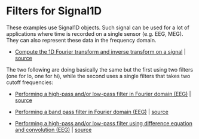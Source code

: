 # Filters for Signal1D
These examples use Signal1D objects. Such signal can be used for a lot of applications where time is recorded on a single sensor (e.g. EEG, MEG). They can also represent these data in the frequency domain.

- [Compute the 1D Fourier transform and inverse transform on a signal](https://github.com/Pixpipe/pixpipejs/tree/master/examples/fftSignal1D.html) | [source](https://github.com/Pixpipe/pixpipejs/tree/master/examples/fftSignal1D.html)

The two following are doing basically the same but the first using two filters (one for lo, one for hi), while the second uses a single filters that takes two cutoff frequencies:
- [Performing a high-pass and/or low-pass filter in Fourier domain (EEG)](https://github.com/Pixpipe/pixpipejs/tree/master/examples/fftHiLoPassSignal1D.html) | [source](https://github.com/Pixpipe/pixpipejs/tree/master/examples/fftHiLoPassSignal1D.html)
- [Performing a band pass filter in Fourier domain (EEG)](https://github.com/Pixpipe/pixpipejs/tree/master/examples/fftBandPassSignal1D.html) | [source](https://github.com/Pixpipe/pixpipejs/tree/master/examples/fftBandPassSignal1D.html)


- [Performing a high-pass and/or low-pass filter using difference equation and convolution (EEG)](https://github.com/Pixpipe/pixpipejs/tree/master/examples/differenceEqSignal1D.html) | [source](https://github.com/Pixpipe/pixpipejs/tree/master/examples/differenceEqSignal1D.html)
